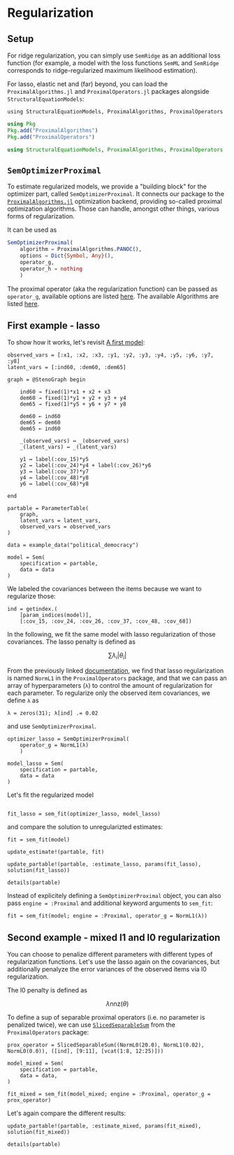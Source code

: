 # Regularization

## Setup

For ridge regularization, you can simply use `SemRidge` as an additional loss function 
(for example, a model with the loss functions `SemML` and `SemRidge` corresponds to ridge-regularized maximum likelihood estimation).

For lasso, elastic net and (far) beyond, you can load the `ProximalAlgorithms.jl` and `ProximalOperators.jl` packages alongside `StructuralEquationModels`:

```@setup reg
using StructuralEquationModels, ProximalAlgorithms, ProximalOperators
```

```julia
using Pkg
Pkg.add("ProximalAlgorithms")
Pkg.add("ProximalOperators")

using StructuralEquationModels, ProximalAlgorithms, ProximalOperators
```

## `SemOptimizerProximal`

To estimate regularized models, we provide a "building block" for the optimizer part, called `SemOptimizerProximal`.
It connects our package to the [`ProximalAlgorithms.jl`](https://github.com/JuliaFirstOrder/ProximalAlgorithms.jl) optimization backend, providing so-called proximal optimization algorithms. 
Those can handle, amongst other things, various forms of regularization.

It can be used as

```julia
SemOptimizerProximal(
    algorithm = ProximalAlgorithms.PANOC(),
    options = Dict{Symbol, Any}(),
    operator_g,
    operator_h = nothing
    )
```

The proximal operator (aka the regularization function) can be passed as `operator_g`, available options are listed [here](https://juliafirstorder.github.io/ProximalOperators.jl/stable/functions/).
The available Algorithms are listed [here](https://juliafirstorder.github.io/ProximalAlgorithms.jl/stable/guide/implemented_algorithms/).

## First example - lasso

To show how it works, let's revisit [A first model](@ref):

```@example reg
observed_vars = [:x1, :x2, :x3, :y1, :y2, :y3, :y4, :y5, :y6, :y7, :y8]
latent_vars = [:ind60, :dem60, :dem65]

graph = @StenoGraph begin

    ind60 → fixed(1)*x1 + x2 + x3
    dem60 → fixed(1)*y1 + y2 + y3 + y4
    dem65 → fixed(1)*y5 + y6 + y7 + y8

    dem60 ← ind60
    dem65 ← dem60
    dem65 ← ind60

    _(observed_vars) ↔ _(observed_vars)
    _(latent_vars) ↔ _(latent_vars)

    y1 ↔ label(:cov_15)*y5
    y2 ↔ label(:cov_24)*y4 + label(:cov_26)*y6
    y3 ↔ label(:cov_37)*y7
    y4 ↔ label(:cov_48)*y8
    y6 ↔ label(:cov_68)*y8

end

partable = ParameterTable(
    graph,
    latent_vars = latent_vars, 
    observed_vars = observed_vars
)

data = example_data("political_democracy")

model = Sem(
    specification = partable,
    data = data
)
```

We labeled the covariances between the items because we want to regularize those:

```@example reg
ind = getindex.(
    [param_indices(model)], 
    [:cov_15, :cov_24, :cov_26, :cov_37, :cov_48, :cov_68])
```

In the following, we fit the same model with lasso regularization of those covariances.
The lasso penalty is defined as

```math
\sum \lambda_i \lvert \theta_i \rvert
```

From the previously linked [documentation](https://juliafirstorder.github.io/ProximalOperators.jl/stable/functions/#ProximalOperators.NormL1), we find that lasso regularization is named `NormL1` in the `ProximalOperators` package, and that we can pass an array of hyperparameters (`λ`) to control the amount of regularization for each parameter. To regularize only the observed item covariances, we define `λ` as

```@example reg
λ = zeros(31); λ[ind] .= 0.02
```

and use `SemOptimizerProximal`.

```@example reg
optimizer_lasso = SemOptimizerProximal(
    operator_g = NormL1(λ)
    )

model_lasso = Sem(
    specification = partable,
    data = data
)
```

Let's fit the regularized model

```@example reg

fit_lasso = sem_fit(optimizer_lasso, model_lasso)
```

and compare the solution to unregularizted estimates:

```@example reg
fit = sem_fit(model)

update_estimate!(partable, fit)

update_partable!(partable, :estimate_lasso, params(fit_lasso), solution(fit_lasso))

details(partable)
```

Instead of explicitely defining a `SemOptimizerProximal` object, you can also pass `engine = :Proximal` and additional keyword arguments to `sem_fit`:

```@example reg
fit = sem_fit(model; engine = :Proximal, operator_g = NormL1(λ))
```

## Second example - mixed l1 and l0 regularization

You can choose to penalize different parameters with different types of regularization functions.
Let's use the lasso again on the covariances, but additionally penalyze the error variances of the observed items via l0 regularization.

The l0 penalty is defined as
```math
\lambda \mathrm{nnz}(\theta)
```

To define a sup of separable proximal operators (i.e. no parameter is penalized twice),
we can use [`SlicedSeparableSum`](https://juliafirstorder.github.io/ProximalOperators.jl/stable/calculus/#ProximalOperators.SlicedSeparableSum) from the `ProximalOperators` package:

```@example reg
prox_operator = SlicedSeparableSum((NormL0(20.0), NormL1(0.02), NormL0(0.0)), ([ind], [9:11], [vcat(1:8, 12:25)]))

model_mixed = Sem(
    specification = partable,
    data = data,    
)

fit_mixed = sem_fit(model_mixed; engine = :Proximal, operator_g = prox_operator)
```

Let's again compare the different results:

```@example reg
update_partable!(partable, :estimate_mixed, params(fit_mixed), solution(fit_mixed))

details(partable)
```